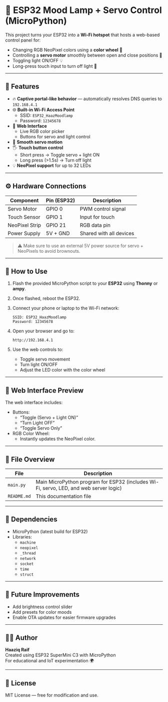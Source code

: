 # 🌈 ESP32 Mood Lamp + Servo Control (MicroPython)

This project turns your ESP32 into a **Wi-Fi hotspot** that hosts a web-based control panel for:
- Changing RGB NeoPixel colors using a **color wheel** 🎨  
- Controlling a **servo motor** smoothly between open and close positions 🔄  
- Toggling light ON/OFF 💡  
- Long-press touch input to turn off light 🔘  

---

## 🧠 Features

- 🔥 **Captive portal-like behavior** — automatically resolves DNS queries to `192.168.4.1`
- 🌐 **Built-in Wi-Fi Access Point**
  - SSID: `ESP32_HaazMoodlamp`
  - Password: `12345678`
- 🎨 **Web Interface**
  - Live RGB color picker
  - Buttons for servo and light control
- 🤖 **Smooth servo motion**
- 🖐 **Touch button control**
  - Short press → Toggle servo + light ON
  - Long press (>1.5s) → Turn off light
- 💡 **NeoPixel support** for up to 32 LEDs

---

## ⚙️ Hardware Connections

| Component        | Pin (ESP32) | Description         |
|------------------|-------------|---------------------|
| Servo Motor      | GPIO 0      | PWM control signal  |
| Touch Sensor     | GPIO 1      | Input for touch     |
| NeoPixel Strip   | GPIO 21     | RGB data pin        |
| Power Supply     | 5V + GND    | Shared with all devices |

> ⚠️ Make sure to use an external 5V power source for servo + NeoPixels to avoid brownouts.

---

## 📲 How to Use

1. Flash the provided MicroPython script to your **ESP32** using **Thonny** or **ampy**.  
2. Once flashed, reboot the ESP32.
3. Connect your phone or laptop to the Wi-Fi network:

   ```
   SSID: ESP32_HaazMoodlamp
   Password: 12345678
   ```

4. Open your browser and go to:
   ```
   http://192.168.4.1
   ```

5. Use the web controls to:
   - Toggle servo movement
   - Turn light ON/OFF
   - Adjust the LED color with the color wheel

---

## 🌈 Web Interface Preview

The web interface includes:
- Buttons:
  - “Toggle (Servo + Light ON)”
  - “Turn Light OFF”
  - “Toggle Servo Only”
- RGB Color Wheel:
  - Instantly updates the NeoPixel color.

---

## 🧩 File Overview

| File | Description |
|------|--------------|
| `main.py` | Main MicroPython program for ESP32 (includes Wi-Fi, servo, LED, and web server logic) |
| `README.md` | This documentation file |

---

## 🧰 Dependencies

- MicroPython (latest build for ESP32)
- Libraries:
  - `machine`
  - `neopixel`
  - `_thread`
  - `network`
  - `socket`
  - `time`
  - `struct`

---

## 🚀 Future Improvements

- Add brightness control slider
- Add presets for color moods
- Enable OTA updates for easier firmware upgrades

---

## 🧑‍💻 Author

**Haaziq Raif**  
Created using ESP32 SuperMini C3 with MicroPython  
For educational and IoT experimentation 🌍

---

## 📝 License

MIT License — free for modification and use.
